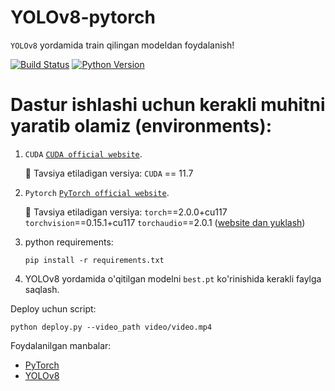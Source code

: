# YOLOv8-pytorch

`YOLOv8` yordamida train qilingan modeldan foydalanish!


[![Build Status](https://img.shields.io/endpoint.svg?url=https%3A%2F%2Factions-badge.atrox.dev%2Fatrox%2Fsync-dotenv%2Fbadge&style=flat)](https://github.com/MisterFoziljon/Face-Detection)
[![Python Version](https://img.shields.io/badge/Python-3.7--3.11-FFD43B?logo=python)](https://github.com/MisterFoziljon/Face-Detection)


# Dastur ishlashi uchun kerakli muhitni yaratib olamiz (environments):

1. `CUDA` [`CUDA official website`](https://docs.nvidia.com/cuda/cuda-installation-guide-linux/index.html#download-the-nvidia-cuda-toolkit).

   🚀 Tavsiya etiladigan versiya: `CUDA` == 11.7

2. `Pytorch` [`PyTorch official website`](https://pytorch.org).

   🚀 Tavsiya etiladigan versiya: 
   `torch`==2.0.0+cu117 
   `torchvision`==0.15.1+cu117 
   `torchaudio`==2.0.1 
   ([website dan yuklash](https://pytorch.org/get-started/previous-versions/))
   

3. python requirements:

   ``` shell
   pip install -r requirements.txt
   ```


4. YOLOv8 yordamida o'qitilgan modelni `best.pt` ko'rinishida kerakli faylga saqlash.


Deploy uchun script:

``` shell
python deploy.py --video_path video/video.mp4
```

Foydalanilgan manbalar: 
* [PyTorch](https://pytorch.org)
* [YOLOv8](https://github.com/ultralytics/ultralytics)
